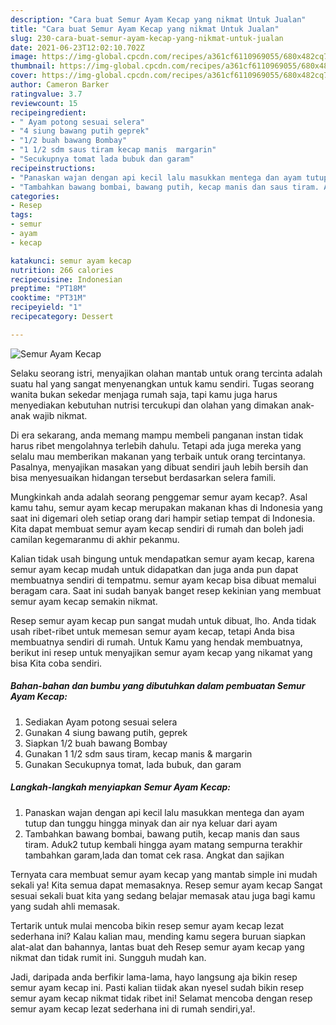 ```yaml
---
description: "Cara buat Semur Ayam Kecap yang nikmat Untuk Jualan"
title: "Cara buat Semur Ayam Kecap yang nikmat Untuk Jualan"
slug: 230-cara-buat-semur-ayam-kecap-yang-nikmat-untuk-jualan
date: 2021-06-23T12:02:10.702Z
image: https://img-global.cpcdn.com/recipes/a361cf6110969055/680x482cq70/semur-ayam-kecap-foto-resep-utama.jpg
thumbnail: https://img-global.cpcdn.com/recipes/a361cf6110969055/680x482cq70/semur-ayam-kecap-foto-resep-utama.jpg
cover: https://img-global.cpcdn.com/recipes/a361cf6110969055/680x482cq70/semur-ayam-kecap-foto-resep-utama.jpg
author: Cameron Barker
ratingvalue: 3.7
reviewcount: 15
recipeingredient:
- " Ayam potong sesuai selera"
- "4 siung bawang putih geprek"
- "1/2 buah bawang Bombay"
- "1 1/2 sdm saus tiram kecap manis  margarin"
- "Secukupnya tomat lada bubuk dan garam"
recipeinstructions:
- "Panaskan wajan dengan api kecil lalu masukkan mentega dan ayam tutup dan tunggu hingga minyak dan air nya keluar dari ayam"
- "Tambahkan bawang bombai, bawang putih, kecap manis dan saus tiram. Aduk2 tutup kembali hingga ayam matang sempurna terakhir tambahkan garam,lada dan tomat cek rasa. Angkat dan sajikan"
categories:
- Resep
tags:
- semur
- ayam
- kecap

katakunci: semur ayam kecap 
nutrition: 266 calories
recipecuisine: Indonesian
preptime: "PT18M"
cooktime: "PT31M"
recipeyield: "1"
recipecategory: Dessert

---
```



![Semur Ayam Kecap](https://img-global.cpcdn.com/recipes/a361cf6110969055/680x482cq70/semur-ayam-kecap-foto-resep-utama.jpg)

Selaku seorang istri, menyajikan olahan mantab untuk orang tercinta adalah suatu hal yang sangat menyenangkan untuk kamu sendiri. Tugas seorang  wanita bukan sekedar menjaga rumah saja, tapi kamu juga harus menyediakan kebutuhan nutrisi tercukupi dan olahan yang dimakan anak-anak wajib nikmat.

Di era  sekarang, anda memang mampu membeli panganan instan tidak harus ribet mengolahnya terlebih dahulu. Tetapi ada juga mereka yang selalu mau memberikan makanan yang terbaik untuk orang tercintanya. Pasalnya, menyajikan masakan yang dibuat sendiri jauh lebih bersih dan bisa menyesuaikan hidangan tersebut berdasarkan selera famili. 



Mungkinkah anda adalah seorang penggemar semur ayam kecap?. Asal kamu tahu, semur ayam kecap merupakan makanan khas di Indonesia yang saat ini digemari oleh setiap orang dari hampir setiap tempat di Indonesia. Kita dapat membuat semur ayam kecap sendiri di rumah dan boleh jadi camilan kegemaranmu di akhir pekanmu.

Kalian tidak usah bingung untuk mendapatkan semur ayam kecap, karena semur ayam kecap mudah untuk didapatkan dan juga anda pun dapat membuatnya sendiri di tempatmu. semur ayam kecap bisa dibuat memalui beragam cara. Saat ini sudah banyak banget resep kekinian yang membuat semur ayam kecap semakin nikmat.

Resep semur ayam kecap pun sangat mudah untuk dibuat, lho. Anda tidak usah ribet-ribet untuk memesan semur ayam kecap, tetapi Anda bisa membuatnya sendiri di rumah. Untuk Kamu yang hendak membuatnya, berikut ini resep untuk menyajikan semur ayam kecap yang nikamat yang bisa Kita coba sendiri.

<!--inarticleads1-->

##### Bahan-bahan dan bumbu yang dibutuhkan dalam pembuatan Semur Ayam Kecap:

1. Sediakan  Ayam potong sesuai selera
1. Gunakan 4 siung bawang putih, geprek
1. Siapkan 1/2 buah bawang Bombay
1. Gunakan 1 1/2 sdm saus tiram, kecap manis &amp; margarin
1. Gunakan Secukupnya tomat, lada bubuk, dan garam




<!--inarticleads2-->

##### Langkah-langkah menyiapkan Semur Ayam Kecap:

1. Panaskan wajan dengan api kecil lalu masukkan mentega dan ayam tutup dan tunggu hingga minyak dan air nya keluar dari ayam
1. Tambahkan bawang bombai, bawang putih, kecap manis dan saus tiram. Aduk2 tutup kembali hingga ayam matang sempurna terakhir tambahkan garam,lada dan tomat cek rasa. Angkat dan sajikan




Ternyata cara membuat semur ayam kecap yang mantab simple ini mudah sekali ya! Kita semua dapat memasaknya. Resep semur ayam kecap Sangat sesuai sekali buat kita yang sedang belajar memasak atau juga bagi kamu yang sudah ahli memasak.

Tertarik untuk mulai mencoba bikin resep semur ayam kecap lezat sederhana ini? Kalau kalian mau, mending kamu segera buruan siapkan alat-alat dan bahannya, lantas buat deh Resep semur ayam kecap yang nikmat dan tidak rumit ini. Sungguh mudah kan. 

Jadi, daripada anda berfikir lama-lama, hayo langsung aja bikin resep semur ayam kecap ini. Pasti kalian tiidak akan nyesel sudah bikin resep semur ayam kecap nikmat tidak ribet ini! Selamat mencoba dengan resep semur ayam kecap lezat sederhana ini di rumah sendiri,ya!.

